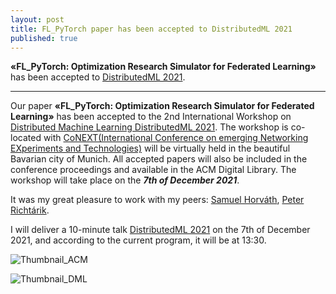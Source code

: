```yaml
---
layout: post
title: FL_PyTorch paper has been accepted to DistributedML 2021
published: true
---
```


**«FL_PyTorch: Optimization Research Simulator for Federated Learning»** has been accepted to [DistributedML 2021](https://distributedml.org/).

---

Our paper **«FL_PyTorch: Optimization Research Simulator for Federated Learning»** has been accepted to the 2nd International Workshop on [Distributed Machine Learning DistributedML 2021](https://distributedml.org/). 
The workshop is co-located with [CoNEXT(International Conference on emerging Networking EXperiments and Technologies)](https://conferences2.sigcomm.org/co-next/2021) 
will be virtually held in the beautiful Bavarian city of Munich. 
All accepted papers will also be included in the conference proceedings and available in the ACM Digital Library. 
The workshop will take place on the ***7th of December 2021***.

It was my great pleasure to work with my peers: [Samuel Horváth](https://samuelhorvath.github.io/), [Peter Richtárik](https://richtarik.org/). 

I will deliver a 10-minute talk [DistributedML 2021](https://distributedml.org/program/) on the 7th of December 2021, and according to the current program, it will be at 13:30.

![Thumbnail_ACM](https://burlachenkok.github.io/materials/acm-logo.png)

![Thumbnail_DML](https://burlachenkok.github.io/materials/clean-logo-white-background-small.png)
